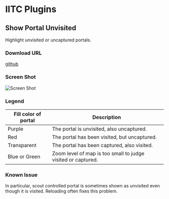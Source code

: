 # IITC Plugins

## Show Portal Unvisited

Highlight unvisited or uncaptured portals.

### Download URL
[github](https://github.com/nikola-f/iitc-plugins/raw/master/src/show-portal-unvisited.user.js)

### Screen Shot
![Screen Shot](https://user-images.githubusercontent.com/28938767/107145684-a59d0f80-6986-11eb-8f14-41ca14c687cc.png)

### Legend
|Fill color of portal|Description|
----|----
|Purple|The portal is unvisited, also uncaptured.|
|Red|The portal has been visited, but uncaptured.|
|Transparent|The portal has been captured, also visited.|
|Blue or Green|Zoom level of map is too small to judge visited or captured.|

### Known Issue
In particular, scout controlled portal is sometimes shown as unvisited even though it is visited. Reloading often fixes this problem.